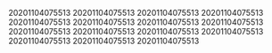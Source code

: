 20201104075513
20201104075513
20201104075513
20201104075513
20201104075513
20201104075513
20201104075513
20201104075513
20201104075513
20201104075513
20201104075513
20201104075513
20201104075513
20201104075513
20201104075513
